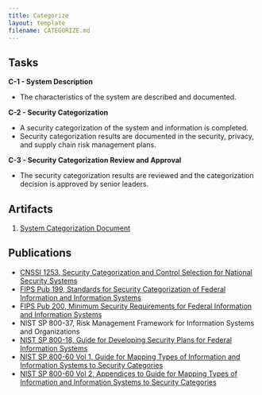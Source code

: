```yaml
---
title: Categorize
layout: template
filename: CATEGORIZE.md
---
```



## Tasks

**C-1 - System Description**

- The characteristics of the system are described and documented.

**C-2 - Security Categorization**

- A security categorization of the system and information is completed.
- Security categorization results are documented in the security, privacy, and supply chain risk management plans.

**C-3 - Security Categorization Review and Approval**

- The security categorization results are reviewed and the categorization decision is approved by senior leaders.

## Artifacts

1. [System Categorization Document](./SystemSecurityPlan.odt)

## Publications

- [CNSSI 1253, Security Categorization and Control Selection for National Security Systems](https://www.cnss.gov/CNSS/issuances/Instructions.cfm)
- [FIPS Pub 199, Standards for Security Categorization of Federal Information and Information Systems](https://doi.org/10.6028/NIST.FIPS.199)
- [FIPS Pub 200, Minimum Security Requirements for Federal Information and Information Systems](https://doi.org/10.6028/NIST.FIPS.200)
- NIST SP 800-37, Risk Management Framework for Information Systems and Organizations
- [NIST SP 800-18, Guide for Developing Security Plans for Federal Information Systems](https://doi.org/10.6028/NIST.SP.800-18r1)
- [NIST SP 800-60 Vol 1, Guide for Mapping Types of Information and Information Systems to Security Categories](https://doi.org/10.6028/NIST.SP.800-60v1r1)
- [NIST SP 800-60 Vol 2, Appendices to Guide for Mapping Types of Information and Information Systems to Security Categories](https://doi.org/10.6028/NIST.SP.800-60v2r1)
